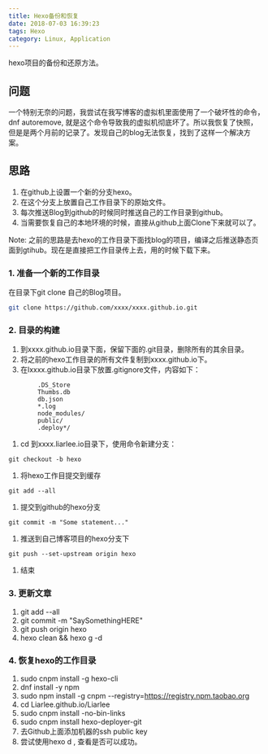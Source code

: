 ```yaml
---
title: Hexo备份和恢复
date: 2018-07-03 16:39:23
tags: Hexo
category: Linux, Application
---
```


hexo项目的备份和还原方法。
## 问题
一个特别无奈的问题，我尝试在我写博客的虚拟机里面使用了一个破坏性的命令，dnf autoremove, 就是这个命令导致我的虚拟机彻底坏了。所以我恢复了快照，但是是两个月前的记录了。发现自己的blog无法恢复，找到了这样一个解决方案。
## 思路
1. 在github上设置一个新的分支hexo。
2. 在这个分支上放置自己工作目录下的原始文件。
3. 每次推送Blog到github的时候同时推送自己的工作目录到github。
4. 当需要恢复自己的本地环境的时候，直接从github上面Clone下来就可以了。  

Note: 之前的思路是去hexo的工作目录下面找blog的项目，编译之后推送静态页面到gtihub。现在是直接把工作目录传上去，用的时候下载下来。  

### 1. 准备一个新的工作目录
在目录下git clone 自己的Blog项目。
```bash
git clone https://github.com/xxxx/xxxx.github.io.git
```
### 2. 目录的构建
1. 到xxxx.github.io目录下面，保留下面的.git目录，删除所有的其余目录。  
1. 将之前的hexo工作目录的所有文件复制到xxxx.github.io下。  
1. 在lxxxx.github.io目录下放置.gitignore文件，内容如下：  
```        
        .DS_Store  
        Thumbs.db  
        db.json  
        *.log  
        node_modules/  
        public/  
        .deploy*/   
```
1. cd 到xxxx.liarlee.io目录下，使用命令新建分支：  
```   
git checkout -b hexo
```
1. 将hexo工作目提交到缓存  
```
git add --all
```
1. 提交到github的hexo分支  
```
git commit -m "Some statement..."
```
1. 推送到自己博客项目的hexo分支下    
```
git push --set-upstream origin hexo
```
1. 结束

### 3. 更新文章
1. git add --all
1. git commit -m "SaySomethingHERE"
1. git push origin hexo 
1. hexo clean && hexo g -d

### 4. 恢复hexo的工作目录
1. sudo cnpm install -g hexo-cli
1. dnf install -y npm
1. sudo npm install -g cnpm --registry=https://registry.npm.taobao.org
1. cd Liarlee.github.io/Liarlee
1. sudo cnpm install -no-bin-links
1. sudo cnpm install hexo-deployer-git
1. 去Github上面添加机器的ssh public key 
1. 尝试使用hexo d , 查看是否可以成功。

